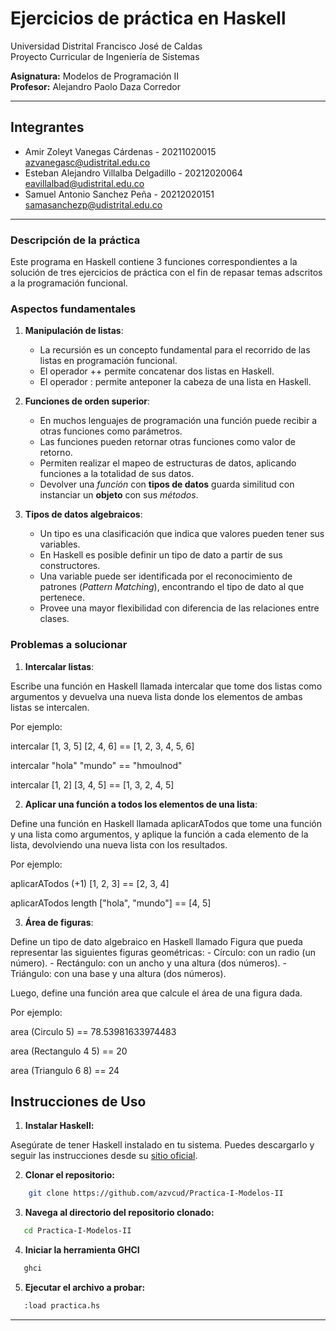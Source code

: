 # Ejercicios de práctica en Haskell

Universidad Distrital Francisco José de Caldas  
Proyecto Curricular de Ingeniería de Sistemas

**Asignatura:** Modelos de Programación II  
**Profesor:** Alejandro Paolo Daza Corredor

---

## Integrantes

- Amir Zoleyt Vanegas Cárdenas - 20211020015 <br> azvanegasc@udistrital.edu.co
- Esteban Alejandro Villalba Delgadillo - 20212020064 <br> eavillalbad@udistrital.edu.co
- Samuel Antonio Sanchez Peña - 20212020151 <br> samasanchezp@udistrital.edu.co

---

### Descripción de la práctica

Este programa en Haskell contiene 3 funciones correspondientes a la solución de tres ejercicios de 
práctica con el fin de repasar temas adscritos a la programación funcional.

### Aspectos fundamentales

1. **Manipulación de listas**:
   - La recursión es un concepto fundamental para el recorrido de las listas en programación funcional.
   - El operador ++ permite concatenar dos listas en Haskell.
   - El operador : permite anteponer la cabeza de una lista en Haskell.
   
2. **Funciones de orden superior**:
   - En muchos lenguajes de programación una función puede recibir a otras funciones como parámetros.
   - Las funciones pueden retornar otras funciones como valor de retorno.
   - Permiten realizar el mapeo de estructuras de datos, aplicando funciones a la totalidad de sus datos.
   - Devolver una *función* con **tipos de datos** guarda similitud con instanciar un **objeto** con sus *métodos*.

3. **Tipos de datos algebraicos**:
   - Un tipo es una clasificación que indica que valores pueden tener sus variables.
   - En Haskell es posible definir un tipo de dato a partir de sus constructores.
   - Una variable puede ser identificada por el reconocimiento de patrones (*Pattern Matching*), encontrando el tipo de dato al que pertenece.
   - Provee una mayor flexibilidad con diferencia de las relaciones entre clases.

### Problemas a solucionar

1. **Intercalar listas**:

Escribe una función en Haskell llamada intercalar que tome dos listas como argumentos y devuelva una nueva lista donde los elementos de ambas listas se intercalen.

Por ejemplo:

intercalar [1, 3, 5] [2, 4, 6] == [1, 2, 3, 4, 5, 6]

intercalar "hola" "mundo" == "hmoulnod"

intercalar [1, 2] [3, 4, 5] == [1, 3, 2, 4, 5] 

2. **Aplicar una función a todos los elementos de una lista**:

Define una función en Haskell llamada aplicarATodos que tome una función y una lista como argumentos, y aplique la función a cada elemento de la lista, devolviendo una nueva lista con los resultados.

Por ejemplo:

aplicarATodos (+1) [1, 2, 3] == [2, 3, 4]

aplicarATodos length ["hola", "mundo"] == [4, 5]

3. **Área de figuras**:

Define un tipo de dato algebraico en Haskell llamado Figura que pueda representar las siguientes figuras geométricas:
    - Círculo: con un radio (un número).
    - Rectángulo: con un ancho y una altura (dos números).
    - Triángulo: con una base y una altura (dos números).

Luego, define una función area que calcule el área de una figura dada.

Por ejemplo:

area (Circulo 5) == 78.53981633974483

area (Rectangulo 4 5) == 20

area (Triangulo 6 8) == 24

## Instrucciones de Uso

1. **Instalar Haskell:**

Asegúrate de tener Haskell instalado en tu sistema. Puedes descargarlo y seguir las instrucciones desde su [sitio oficial](https://www.haskell.org).

2. **Clonar el repositorio:**
```bash
    git clone https://github.com/azvcud/Practica-I-Modelos-II
```
3. **Navega al directorio del repositorio clonado:**
```bash
   cd Practica-I-Modelos-II
```
4. **Iniciar la herramienta GHCI**
```bash
   ghci
```

5. **Ejecutar el archivo a probar:**
```bash
   :load practica.hs
```

---
